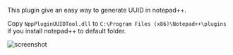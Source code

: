 This plugin give an easy way to generate UUID in notepad++.

Copy `NppPluginUUIDTool.dll` to `C:\Program Files (x86)\Notepad++\plugins` if you install notepad++ to default folder.

![screenshot](C:\filebase\github\npp-plugins-uuid\screenshot.png)

